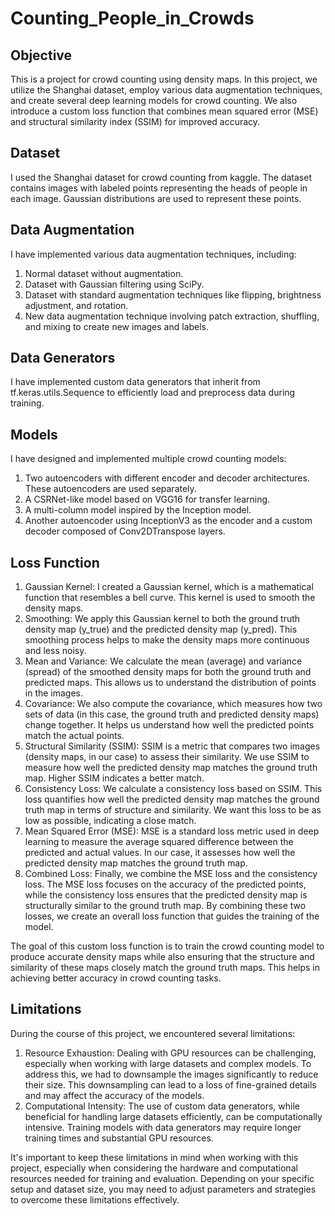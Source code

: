 # Counting_People_in_Crowds
## Objective
This is a project for crowd counting using density maps. In this project, we utilize the Shanghai dataset, employ various data augmentation techniques, and create several deep learning models for crowd counting. We also introduce a custom loss function that combines mean squared error (MSE) and structural similarity index (SSIM) for improved accuracy.

## Dataset
I used the Shanghai dataset for crowd counting from kaggle. The dataset contains images with labeled points representing the heads of people in each image. Gaussian distributions are used to represent these points.

## Data Augmentation

I have implemented various data augmentation techniques, including:

1. Normal dataset without augmentation.
2. Dataset with Gaussian filtering using SciPy.
3. Dataset with standard augmentation techniques like flipping, brightness adjustment, and rotation.
4. New data augmentation technique involving patch extraction, shuffling, and mixing to create new images and labels.

## Data Generators
I have implemented custom data generators that inherit from tf.keras.utils.Sequence to efficiently load and preprocess data during training.

## Models

I have designed and implemented multiple crowd counting models:

1. Two autoencoders with different encoder and decoder architectures. These autoencoders are used separately.
1. A CSRNet-like model based on VGG16 for transfer learning.
3. A multi-column model inspired by the Inception model.
4. Another autoencoder using InceptionV3 as the encoder and a custom decoder composed of Conv2DTranspose layers.

##  Loss Function 

1. Gaussian Kernel: I created a Gaussian kernel, which is a mathematical function that resembles a bell curve. This kernel is used to smooth the density maps.
2. Smoothing: We apply this Gaussian kernel to both the ground truth density map (y_true) and the predicted density map (y_pred). This smoothing process helps to make the density maps more continuous and less noisy.
3. Mean and Variance: We calculate the mean (average) and variance (spread) of the smoothed density maps for both the ground truth and predicted maps. This allows us to understand the distribution of points in the images.
4. Covariance: We also compute the covariance, which measures how two sets of data (in this case, the ground truth and predicted density maps) change together. It helps us understand how well the predicted points match the actual points.
5. Structural Similarity (SSIM): SSIM is a metric that compares two images (density maps, in our case) to assess their similarity. We use SSIM to measure how well the predicted density map matches the ground truth map. Higher SSIM indicates a better match.
6. Consistency Loss: We calculate a consistency loss based on SSIM. This loss quantifies how well the predicted density map matches the ground truth map in terms of structure and similarity. We want this loss to be as low as possible, indicating a close match.
7. Mean Squared Error (MSE): MSE is a standard loss metric used in deep learning to measure the average squared difference between the predicted and actual values. In our case, it assesses how well the predicted density map matches the ground truth map.
8. Combined Loss: Finally, we combine the MSE loss and the consistency loss. The MSE loss focuses on the accuracy of the predicted points, while the consistency loss ensures that the predicted density map is structurally similar to the ground truth map. By combining these two losses, we create an overall loss function that guides the training of the model.

The goal of this custom loss function is to train the crowd counting model to produce accurate density maps while also ensuring that the structure and similarity of these maps closely match the ground truth maps. This helps in achieving better accuracy in crowd counting tasks.

## Limitations

During the course of this project, we encountered several limitations:

1. Resource Exhaustion: Dealing with GPU resources can be challenging, especially when working with large datasets and complex models. To address this, we had to downsample the images significantly to reduce their size. This downsampling can lead to a loss of fine-grained details and may affect the accuracy of the models.
2. Computational Intensity: The use of custom data generators, while beneficial for handling large datasets efficiently, can be computationally intensive. Training models with data generators may require longer training times and substantial GPU resources.

It's important to keep these limitations in mind when working with this project, especially when considering the hardware and computational resources needed for training and evaluation. Depending on your specific setup and dataset size, you may need to adjust parameters and strategies to overcome these limitations effectively.
